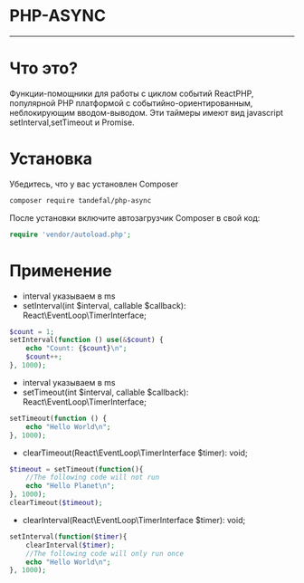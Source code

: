 <h1>PHP-ASYNC</h1>
<hr>

# Что это?

Функции-помощники для работы с циклом событий ReactPHP, популярной PHP платформой с событийно-ориентированным,
неблокирующим вводом-выводом.
Эти таймеры имеют вид javascript setInterval,setTimeout и Promise.

# Установка

Убедитесь, что у вас установлен Composer

```bash
composer require tandefal/php-async
```

После установки включите автозагрузчик Composer в свой код:

```php
require 'vendor/autoload.php';
```

# Применение

- interval указываем в ms
- setInterval(int $interval, callable $callback): React\EventLoop\TimerInterface;

```php
$count = 1;
setInterval(function () use(&$count) {
    echo "Count: {$count}\n";
    $count++;
}, 1000);
```

- interval указываем в ms
- setTimeout(int $interval, callable $callback): React\EventLoop\TimerInterface;

```php
setTimeout(function () {
    echo "Hello World\n";
}, 1000);
```

- clearTimeout(React\EventLoop\TimerInterface $timer): void;

```php
$timeout = setTimeout(function(){
    //The following code will not run
    echo "Hello Planet\n";
}, 1000);
clearTimeout($timeout);
```

- clearInterval(React\EventLoop\TimerInterface $timer): void;

```php
setInterval(function($timer){
    clearInterval($timer);
    //The following code will only run once
    echo "Hello World\n";
}, 1000);
```